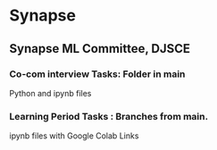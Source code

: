 # Synapse
## Synapse ML Committee, DJSCE

### Co-com interview Tasks: Folder in main

Python and ipynb files

### Learning Period Tasks : Branches from main.

ipynb files with Google Colab Links


